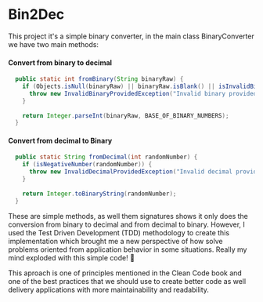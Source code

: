 # Bin2Dec
This project it's a simple binary converter, in the main class BinaryConverter we have two main methods:

#### Convert from binary to decimal
```java
  public static int fromBinary(String binaryRaw) {
    if (Objects.isNull(binaryRaw) || binaryRaw.isBlank() || isInvalidBinary(binaryRaw)) {
      throw new InvalidBinaryProvidedException("Invalid binary provided to convert");
    }
    
    return Integer.parseInt(binaryRaw, BASE_OF_BINARY_NUMBERS);
  }
```

#### Convert from decimal to Binary
```java
  public static String fromDecimal(int randomNumber) {
    if (isNegativeNumber(randomNumber)) {
      throw new InvalidDecimalProvidedException("Invalid decimal provided to convert");
    }
    
    return Integer.toBinaryString(randomNumber);
  }
```

These are simple methods, as well them signatures shows it only does the conversion from binary to decimal and from decimal to binary. However, I used the Test Driven Development (TDD) methodology to create this implementation which brought me a new perspective of how solve problems oriented from application behavior in some situations. Really my mind exploded with this simple code! 🤯

This aproach is one of principles mentioned in the Clean Code book and one of the best practices that we should use to create better code as well delivery applications with more maintainability and readability.